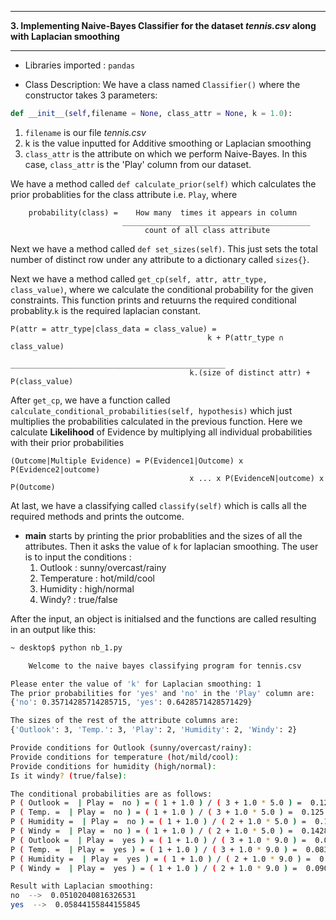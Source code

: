 ___
**3. Implementing Naive-Bayes Classifier for the dataset *tennis.csv* along with Laplacian smoothing**
___
* Libraries imported : `pandas`

* Class Description: We have a class named `Classifier()` where the constructor takes 3 parameters: 

```python
def __init__(self,filename = None, class_attr = None, k = 1.0):
```
1. `filename` is our file *tennis.csv*
2. k is the value inputted for Additive smoothing or Laplacian smoothing
3. `class_attr` is the attribute on which we perform Naive-Bayes. In this case, `class_attr` is the 'Play' column from our dataset.


We have a method called `def calculate_prior(self)` which calculates the prior probablities for the class attribute i.e. `Play`, where

        probability(class) =    How many  times it appears in column
                             __________________________________________
                                  count of all class attribute

Next we have a method called `def set_sizes(self)`. This just sets the total number of distinct row under any attribute to a dictionary called `sizes{}`. 

Next we have a method called `get_cp(self, attr, attr_type, class_value)`, where we calculate the conditional probability for the given constraints. This function prints and retuurns the required conditional probablity.`k` is the required laplacian constant.                                             

       
    P(attr = attr_type|class_data = class_value) =
    											k + P(attr_type ∩ class_value)
                             		 	 ________________________________________________
                              	            k.(size of distinct attr) + P(class_value)
                                                    
After `get_cp`, we have a function called `calculate_conditional_probabilities(self, hypothesis)` which just multiplies the probabilities calculated in the previous function. Here we calculate **Likelihood** of Evidence by multiplying all individual probabilities with their prior probabilities 
        
  	(Outcome|Multiple Evidence) = P(Evidence1|Outcome) x P(Evidence2|outcome) 
  									    	x ... x P(EvidenceN|outcome) x P(Outcome)

At last, we have a classifying called `classify(self)` which is calls all the required methods and prints the outcome. 


* __main__ starts by printing the prior probablities and the sizes of all the attributes. Then it asks the value of `k` for laplacian smoothing. The user is to input the conditions : 
	1. Outlook : sunny/overcast/rainy
	2. Temperature : hot/mild/cool
	3. Humidity : high/normal
	4. Windy? : true/false

After the input, an object is initialsed and the functions are called resulting in an output like this: 

```sh
~ desktop$ python nb_1.py

	Welcome to the naive bayes classifying program for tennis.csv

Please enter the value of 'k' for Laplacian smoothing: 1
The prior probabilities for 'yes' and 'no' in the 'Play' column are:
{'no': 0.35714285714285715, 'yes': 0.6428571428571429}

The sizes of the rest of the attribute columns are: 
{'Outlook': 3, 'Temp.': 3, 'Play': 2, 'Humidity': 2, 'Windy': 2}

Provide conditions for Outlook (sunny/overcast/rainy): 
Provide conditions for temperature (hot/mild/cool): 
Provide conditions for humidity (high/normal): 
Is it windy? (true/false): 

The conditional probabilities are as follows:
P ( Outlook =  | Play =  no ) = ( 1 + 1.0 ) / ( 3 + 1.0 * 5.0 ) =  0.125
P ( Temp. =  | Play =  no ) = ( 1 + 1.0 ) / ( 3 + 1.0 * 5.0 ) =  0.125
P ( Humidity =  | Play =  no ) = ( 1 + 1.0 ) / ( 2 + 1.0 * 5.0 ) =  0.14285714285714285
P ( Windy =  | Play =  no ) = ( 1 + 1.0 ) / ( 2 + 1.0 * 5.0 ) =  0.14285714285714285
P ( Outlook =  | Play =  yes ) = ( 1 + 1.0 ) / ( 3 + 1.0 * 9.0 ) =  0.08333333333333333
P ( Temp. =  | Play =  yes ) = ( 1 + 1.0 ) / ( 3 + 1.0 * 9.0 ) =  0.08333333333333333
P ( Humidity =  | Play =  yes ) = ( 1 + 1.0 ) / ( 2 + 1.0 * 9.0 ) =  0.09090909090909091
P ( Windy =  | Play =  yes ) = ( 1 + 1.0 ) / ( 2 + 1.0 * 9.0 ) =  0.09090909090909091

Result with Laplacian smoothing:
no  -->  0.05102040816326531
yes  -->  0.05844155844155845

